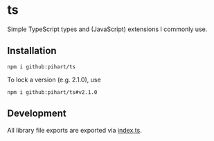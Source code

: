 # ts

Simple TypeScript types and (JavaScript) extensions I commonly use.

## Installation

```shell
npm i github:pihart/ts
```

To lock a version (e.g. 2.1.0), use

```shell
npm i github:pihart/ts#v2.1.0
```

<!--
## Files

### [error.ts]

#### `class CustomError extends Error`

**JAVASCRIPT, NOT JUST A TYPE**

Sets custom name for error via constructor.
Extend this if you want custom names in errors.

Note that if you have a minifier which minifies the name of the extending class, this will set the name to the minified name.

#### e

### [misc.ts]

### [network.ts]
-->

## Development

All library file exports are exported via [index.ts].

[error.ts]: src/lib/error.ts
[misc.ts]: src/lib/misc.ts
[network.ts]: src/lib/network.ts
[index.ts]: src/index.ts
